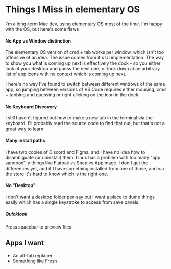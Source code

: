 # Things I Miss in elementary OS

I'm a long-term Mac dev, using elementary OS most of the time. I'm happy with the OS, but here's some flaws 

#### No App vs Window distinction

The elementary OS version of cmd + tab works per window, which isn't too offensive of an idea. The issue comes from it's UI implementation. The way to show you what is coming up next is effectively the dock - so you either look at your desktop and guess the next one, or look down at an arbitrary list of app icons with no context which is coming up next.

There's no way I've found to switch between different windows of the same app, so jumping between versions of VS Code requires either mousing, cmd + tabbing and guessing or right clicking on the icon in the dock.


#### No Keyboard Discovery

I still haven't figured out how to make a new tab in the terminal via the keyboard. I'll probably read the source code to find that out, but that's not a great way to learn.

#### Many install paths

I have two copies of Discord and Figma, and I have no idea how to disambiguate (or uninstall) them. Linux has a problem with too many "app sandbox"-y things like Flatpak vs Snap vs AppImage. I don't get the differences yet, and if I have something installed from one of those, and via the store it's hard to know which is the right one.


#### No "Desktop"

I don't want a desktop folder per-say but I want a place to dump things easily which has a single keystroke to access from save panels.


##### Quicklook

Press spacebar to preview files 

## Apps I want

- An alt-tab replacer
- Something like [Fresh](https://ironicsoftware.com/fresh/)